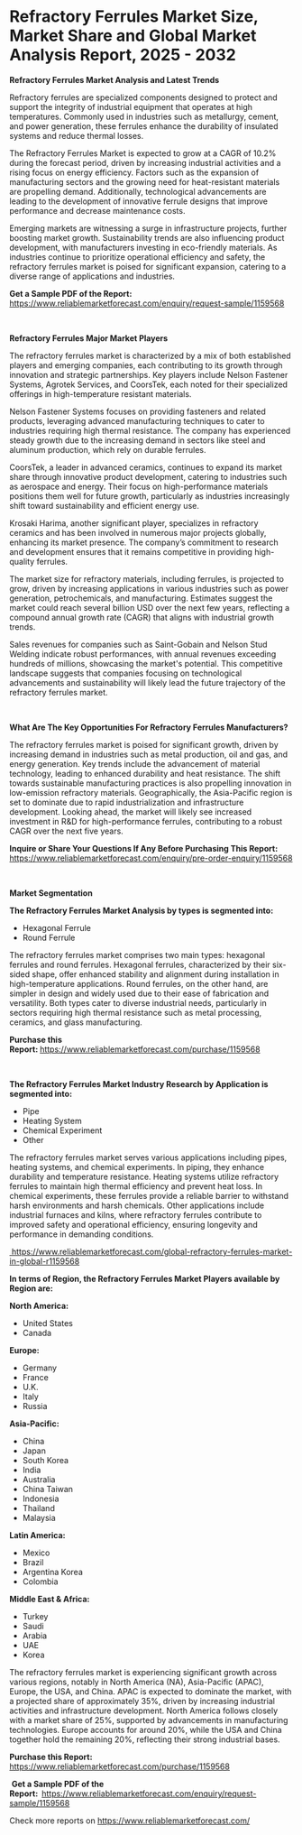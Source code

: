 <p><h1>Refractory Ferrules Market Size, Market Share and Global Market Analysis Report, 2025 - 2032</h1></p><p><strong>Refractory Ferrules Market Analysis and Latest Trends</strong></p>
<p><p>Refractory ferrules are specialized components designed to protect and support the integrity of industrial equipment that operates at high temperatures. Commonly used in industries such as metallurgy, cement, and power generation, these ferrules enhance the durability of insulated systems and reduce thermal losses. </p><p>The Refractory Ferrules Market is expected to grow at a CAGR of 10.2% during the forecast period, driven by increasing industrial activities and a rising focus on energy efficiency. Factors such as the expansion of manufacturing sectors and the growing need for heat-resistant materials are propelling demand. Additionally, technological advancements are leading to the development of innovative ferrule designs that improve performance and decrease maintenance costs. </p><p>Emerging markets are witnessing a surge in infrastructure projects, further boosting market growth. Sustainability trends are also influencing product development, with manufacturers investing in eco-friendly materials. As industries continue to prioritize operational efficiency and safety, the refractory ferrules market is poised for significant expansion, catering to a diverse range of applications and industries.</p></p>
<p><strong>Get a Sample PDF of the Report:&nbsp;</strong> <a href="https://www.reliablemarketforecast.com/enquiry/request-sample/1159568?utm_campaign=3130&utm_medium=2&utm_source=Github&utm_content=ia&utm_term=22032025&utm_id=refractory-ferrules">https://www.reliablemarketforecast.com/enquiry/request-sample/1159568</a></p>
<p>&nbsp;</p>
<p><strong>Refractory Ferrules Major Market Players</strong></p>
<p><p>The refractory ferrules market is characterized by a mix of both established players and emerging companies, each contributing to its growth through innovation and strategic partnerships. Key players include Nelson Fastener Systems, Agrotek Services, and CoorsTek, each noted for their specialized offerings in high-temperature resistant materials.</p><p>Nelson Fastener Systems focuses on providing fasteners and related products, leveraging advanced manufacturing techniques to cater to industries requiring high thermal resistance. The company has experienced steady growth due to the increasing demand in sectors like steel and aluminum production, which rely on durable ferrules.</p><p>CoorsTek, a leader in advanced ceramics, continues to expand its market share through innovative product development, catering to industries such as aerospace and energy. Their focus on high-performance materials positions them well for future growth, particularly as industries increasingly shift toward sustainability and efficient energy use.</p><p>Krosaki Harima, another significant player, specializes in refractory ceramics and has been involved in numerous major projects globally, enhancing its market presence. The company’s commitment to research and development ensures that it remains competitive in providing high-quality ferrules.</p><p>The market size for refractory materials, including ferrules, is projected to grow, driven by increasing applications in various industries such as power generation, petrochemicals, and manufacturing. Estimates suggest the market could reach several billion USD over the next few years, reflecting a compound annual growth rate (CAGR) that aligns with industrial growth trends.</p><p>Sales revenues for companies such as Saint-Gobain and Nelson Stud Welding indicate robust performances, with annual revenues exceeding hundreds of millions, showcasing the market's potential. This competitive landscape suggests that companies focusing on technological advancements and sustainability will likely lead the future trajectory of the refractory ferrules market.</p></p>
<p>&nbsp;</p>
<p><strong>What Are The Key Opportunities For Refractory Ferrules Manufacturers?</strong></p>
<p><p>The refractory ferrules market is poised for significant growth, driven by increasing demand in industries such as metal production, oil and gas, and energy generation. Key trends include the advancement of material technology, leading to enhanced durability and heat resistance. The shift towards sustainable manufacturing practices is also propelling innovation in low-emission refractory materials. Geographically, the Asia-Pacific region is set to dominate due to rapid industrialization and infrastructure development. Looking ahead, the market will likely see increased investment in R&D for high-performance ferrules, contributing to a robust CAGR over the next five years.</p></p>
<p><strong>Inquire or Share Your Questions If Any Before Purchasing This Report:</strong> <a href="https://www.reliablemarketforecast.com/enquiry/pre-order-enquiry/1159568?utm_campaign=3130&utm_medium=2&utm_source=Github&utm_content=ia&utm_term=22032025&utm_id=refractory-ferrules">https://www.reliablemarketforecast.com/enquiry/pre-order-enquiry/1159568</a></p>
<p>&nbsp;</p>
<p><strong>Market Segmentation</strong></p>
<p><strong>The Refractory Ferrules Market Analysis by types is segmented into:</strong></p>
<p><ul><li>Hexagonal Ferrule</li><li>Round Ferrule</li></ul></p>
<p><p>The refractory ferrules market comprises two main types: hexagonal ferrules and round ferrules. Hexagonal ferrules, characterized by their six-sided shape, offer enhanced stability and alignment during installation in high-temperature applications. Round ferrules, on the other hand, are simpler in design and widely used due to their ease of fabrication and versatility. Both types cater to diverse industrial needs, particularly in sectors requiring high thermal resistance such as metal processing, ceramics, and glass manufacturing.</p></p>
<p><strong>Purchase this Report:&nbsp;</strong><a href="https://www.reliablemarketforecast.com/purchase/1159568?utm_campaign=3130&utm_medium=2&utm_source=Github&utm_content=ia&utm_term=22032025&utm_id=refractory-ferrules">https://www.reliablemarketforecast.com/purchase/1159568</a></p>
<p>&nbsp;</p>
<p><strong>The Refractory Ferrules Market Industry Research by Application is segmented into:</strong></p>
<p><ul><li>Pipe</li><li>Heating System</li><li>Chemical Experiment</li><li>Other</li></ul></p>
<p><p>The refractory ferrules market serves various applications including pipes, heating systems, and chemical experiments. In piping, they enhance durability and temperature resistance. Heating systems utilize refractory ferrules to maintain high thermal efficiency and prevent heat loss. In chemical experiments, these ferrules provide a reliable barrier to withstand harsh environments and harsh chemicals. Other applications include industrial furnaces and kilns, where refractory ferrules contribute to improved safety and operational efficiency, ensuring longevity and performance in demanding conditions.</p></p>
<p><a href="https://www.reliablemarketforecast.com/global-refractory-ferrules-market-in-global-r1159568?utm_campaign=3130&utm_medium=2&utm_source=Github&utm_content=ia&utm_term=22032025&utm_id=refractory-ferrules">&nbsp;https://www.reliablemarketforecast.com/global-refractory-ferrules-market-in-global-r1159568</a></p>
<p><strong>In terms of Region, the Refractory Ferrules Market Players available by Region are:</strong></p>
<p>
    <p> <strong> North America: </strong>
        <ul>
            <li>United States</li>
            <li>Canada</li>
        </ul>
        </p> 
    <p> <strong> Europe: </strong>
        <ul>
            <li>Germany</li>
            <li>France</li>
            <li>U.K.</li>
            <li>Italy</li>
            <li>Russia</li>
        </ul>
        </p> 
    <p> <strong> Asia-Pacific: </strong>
        <ul>
            <li>China</li>
            <li>Japan</li>
            <li>South Korea</li>
            <li>India</li>
            <li>Australia</li>
            <li>China Taiwan</li>
            <li>Indonesia</li>
            <li>Thailand</li>
            <li>Malaysia</li>
        </ul>
        </p> 
    <p> <strong> Latin America: </strong>
        <ul>
            <li>Mexico</li>
            <li>Brazil</li>
            <li>Argentina Korea</li>
            <li>Colombia</li>
        </ul>
        </p> 
    <p> <strong> Middle East & Africa: </strong>
        <ul>
            <li>Turkey</li>
            <li>Saudi</li>
            <li>Arabia</li>
            <li>UAE</li>
            <li>Korea</li>
        </ul>
    </p>
    </p>
<p><p>The refractory ferrules market is experiencing significant growth across various regions, notably in North America (NA), Asia-Pacific (APAC), Europe, the USA, and China. APAC is expected to dominate the market, with a projected share of approximately 35%, driven by increasing industrial activities and infrastructure development. North America follows closely with a market share of 25%, supported by advancements in manufacturing technologies. Europe accounts for around 20%, while the USA and China together hold the remaining 20%, reflecting their strong industrial bases.</p></p>
<p><strong>Purchase this Report: </strong><a href="https://www.reliablemarketforecast.com/purchase/1159568?utm_campaign=3130&utm_medium=2&utm_source=Github&utm_content=ia&utm_term=22032025&utm_id=refractory-ferrules">https://www.reliablemarketforecast.com/purchase/1159568</a></p>
<p>&nbsp;<strong>Get a Sample PDF of the Report:&nbsp;&nbsp;</strong><a href="https://www.reliablemarketforecast.com/enquiry/request-sample/1159568?utm_campaign=3130&utm_medium=2&utm_source=Github&utm_content=ia&utm_term=22032025&utm_id=refractory-ferrules">https://www.reliablemarketforecast.com/enquiry/request-sample/1159568</a></p>
<p><strong></strong></p>
<p>Check more reports on <a href="https://www.reliablemarketforecast.com/?utm_campaign=3130&utm_medium=2&utm_source=Github&utm_content=ia&utm_term=22032025&utm_id=refractory-ferrules">https://www.reliablemarketforecast.com/</a></p>